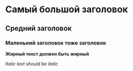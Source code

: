 # Самый большой заголовок
## Средний заголовок
### Маленький заголовок тоже заголовок


**Жирный текст должен быть жирный**

*Italic text should be italic*

